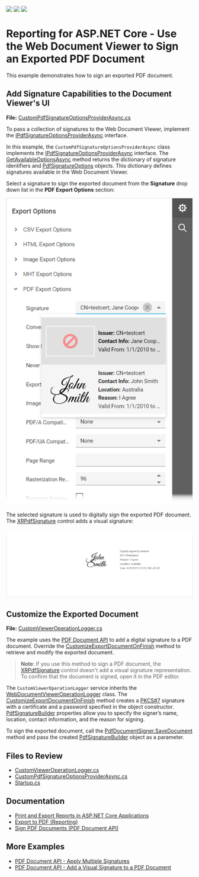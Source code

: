 <!-- default badges list -->
![](https://img.shields.io/endpoint?url=https://codecentral.devexpress.com/api/v1/VersionRange/641790266/2023.1)
[![](https://img.shields.io/badge/Open_in_DevExpress_Support_Center-FF7200?style=flat-square&logo=DevExpress&logoColor=white)](https://supportcenter.devexpress.com/ticket/details/T1166641)
[![](https://img.shields.io/badge/📖_How_to_use_DevExpress_Examples-e9f6fc?style=flat-square)](https://docs.devexpress.com/GeneralInformation/403183)
<!-- default badges end -->
# Reporting for ASP.NET Core - Use the Web Document Viewer to Sign an Exported PDF Document

This example demonstrates how to sign an exported PDF document. 

## Add Signature Capabilities to the Document Viewer's UI

**File:**  [CustomPdfSignatureOptionsProviderAsync.cs](./SignPdfDocumentExample/Services/CustomPdfSignatureOptionsProviderAsync.cs)

To pass a collection of signatures to the Web Document Viewer, implement the [IPdfSignatureOptionsProviderAsync](https://docs.devexpress.com/XtraReports/DevExpress.XtraReports.Web.WebDocumentViewer.IPdfSignatureOptionsProviderAsync?v=23.1&p=netframework) interface. 

In this example, the `CustomPdfSignatureOptionsProviderAsync` class implements the [IPdfSignatureOptionsProviderAsync](https://docs.devexpress.com/XtraReports/DevExpress.XtraReports.Web.WebDocumentViewer.IPdfSignatureOptionsProviderAsync?v=23.1&p=netframework) interface. The [GetAvailableOptionsAsync](https://docs.devexpress.com/XtraReports/DevExpress.XtraReports.Web.WebDocumentViewer.IPdfSignatureOptionsProvider.GetAvailableOptions?v=23.1&p=netframework) method returns the dictionary of signature identifiers and [PdfSignatureOptions](https://docs.devexpress.com/CoreLibraries/DevExpress.XtraPrinting.PdfSignatureOptions?v=23.1) objects. This dictionary defines signatures available in the Web Document Viewer.

Select a signature to sign the exported document from the **Signature** drop down list in the **PDF Export Options** section: 

![Signature Options](Images/signature-options.png)

The selected signature is used to digitally sign the exported PDF document. The [XRPdfSignature](https://docs.devexpress.com/XtraReports/DevExpress.XtraReports.UI.XRPdfSignature?v=23.1) control adds a visual signature:

![Signed PDF Document](Images/visual-signature.png)

## Customize the Exported Document

**File:** [CustomViewerOperationLogger.cs](./SignPdfDocumentExample/Services/CustomViewerOperationLogger.cs)

The example uses the [PDF Document API](https://www.devexpress.com/products/net/office-file-api/pdf/) to add a digital signature to a PDF document. Override the [CustomizeExportDocumentOnFinish](https://docs.devexpress.com/XtraReports/DevExpress.XtraReports.Web.WebDocumentViewer.WebDocumentViewerOperationLogger.N----F-y-----8-p) method to retrieve and modify the exported document.

> **Note**:
> If you use this method to sign a PDF document, the [XRPdfSignature](https://docs.devexpress.com/XtraReports/DevExpress.XtraReports.UI.XRPdfSignature?v=23.1) control doesn't add a visual signature representation. To confirm that the document is signed, open it in the PDF editor.

The `CustomViewerOperationLogger` service inherits the [WebDocumentViewerOperationLogger](https://docs.devexpress.com/XtraReports/DevExpress.XtraReports.Web.WebDocumentViewer.WebDocumentViewerOperationLogger) class. The [CustomizeExportDocumentOnFinish](https://docs.devexpress.com/XtraReports/DevExpress.XtraReports.Web.WebDocumentViewer.WebDocumentViewerOperationLogger.N----F-y-----8-p) method creates a [PKCS#7](https://docs.devexpress.com/OfficeFileAPI/DevExpress.Pdf.Pkcs7Signer) signature with a certificate and a password specified in the object constructor. [PdfSignatureBuilder](https://docs.devexpress.com/OfficeFileAPI/DevExpress.Pdf.PdfSignatureBuilder) properties allow you to specify the signer’s name, location, contact information, and the reason for signing.  

To sign the exported document, call the [PdfDocumentSigner.SaveDocument](https://docs.devexpress.com/OfficeFileAPI/DevExpress.Pdf.PdfDocumentSigner.SaveDocument(System.String-DevExpress.Pdf.PdfSignatureBuilder--)) method and pass the created [PdfSignatureBuilder](https://docs.devexpress.com/OfficeFileAPI/DevExpress.Pdf.PdfSignatureBuilder) object as a parameter.

## Files to Review

- [CustomViewerOperationLogger.cs](./SignPdfDocumentExample/Services/CustomViewerOperationLogger.cs)
- [CustomPdfSignatureOptionsProviderAsync.cs](./SignPdfDocumentExample/Services/CustomPdfSignatureOptionsProviderAsync.cs)
- [Startup.cs](./SignPdfDocumentExample/Startup.cs#L21)

## Documentation

- [Print and Export Reports in ASP.NET Core Applications](https://docs.devexpress.com/XtraReports/401841/web-reporting/asp-net-core-reporting/print-and-export-reports-in-asp-net-core-application)
- [Export to PDF (Reporting)](https://docs.devexpress.com/XtraReports/2574/detailed-guide-to-devexpress-reporting/store-and-distribute-reports/export-reports/export-to-pdf)
- [Sign PDF Documents (PDF Document API)](https://docs.devexpress.com/OfficeFileAPI/114623/pdf-document-api/document-security/sign-documents)

## More Examples

- [PDF Document API - Apply Multiple Signatures](https://github.com/DevExpress-Examples/pdf-document-api-multiple-signatures)
- [PDF Document API - Add a Visual Signature to a PDF Document](https://github.com/DevExpress-Examples/pdf-document-api-add-visual-signature-to-pdf-document)
